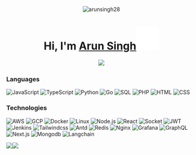 
<p align="center"> <img src="https://komarev.com/ghpvc/?username=arunsingh28" alt="arunsingh28" /> </p>



# <h1 align="center">Hi, I'm <a href="https://github.com/arunsingh28">Arun Singh<a><img src="https://github.com/Kathryn-Jie/Kathryn-Jie/blob/main/wave.gif" width="60px" height="60px"/></h1>
    
<p align="center">
    <img width="200" src="https://user-images.githubusercontent.com/5713670/87202985-820dcb80-c2b6-11ea-9f56-7ec461c497c3.gif">
</p>

### Languages

![JavaScript](https://img.shields.io/badge/-JavaScript-000?&logo=JavaScript)
![TypeScript](https://img.shields.io/badge/-TypeScript-000?&logo=TypeScript)
![Python](https://img.shields.io/badge/-Python-000?&logo=python)
![Go](https://img.shields.io/badge/-Go-000?&logo=go)
![SQL](https://img.shields.io/badge/-SQL-000?&logo=MySQL)
![PHP](https://img.shields.io/badge/-Php-000?&logo=php)
![HTML](https://img.shields.io/badge/-HTML-000?&logo=HTML)
![CSS](https://img.shields.io/badge/-CSS-000?&logo=Css)

### Technologies

![AWS](https://img.shields.io/badge/-AWS-000?&logo=AWS&logoColor=F90)
![GCP](https://img.shields.io/badge/-GCP-000?&logo=googlecloudplatform&logoColor=F90)
![Docker](https://img.shields.io/badge/-Docker-000?&logo=Docker)
![Linux](https://img.shields.io/badge/-Linux-000?&logo=Linux)
![Node.js](https://img.shields.io/badge/-Node.js-000?&logo=node.js)
![React](https://img.shields.io/badge/-React-000?&logo=React)
![Socket](https://img.shields.io/badge/-Socket-000?&logo=Socket)
![JWT](https://img.shields.io/badge/-JWT-000?&logo=jsonwebtokens) 
![Jenkins](https://img.shields.io/badge/-Jenkins-000?&logo=Jenkins)
![Tailwindcss](https://img.shields.io/badge/-Tailwindcss-000?&logo=tailwindcss)
![Antd](https://img.shields.io/badge/-Antd-000?&logo=antd)
![Redis](https://img.shields.io/badge/-Redis-000?&logo=Redis)
![Nginx](https://img.shields.io/badge/-Nginx-000?&logo=Nginx)
![Grafana](https://img.shields.io/badge/-Grafana-000?&logo=Grafana)
![GraphQL](https://img.shields.io/badge/-GraphQL-000?&logo=GraphQL)
![Next.js](https://img.shields.io/badge/-Next.js-000?&logo=next.js)
![Mongodb](https://img.shields.io/badge/-Mongodb-000?&logo=mongodb)
![Langchain](https://img.shields.io/badge/-Langchain-000?&logo=langchain)

<img height="137px" src="https://github-readme-stats.vercel.app/api?username=arunsingh28&hide_title=true&hide_border=true&show_icons=true&include_all_commits=true&count_private=true&line_height=21&text_color=000&icon_color=000&bg_color=0,ea6161,ffc64d,fffc4d,52fa5a&theme=graywhite" /><!-- wi*quL3fcV --><img height="137px" src="https://github-readme-stats.vercel.app/api/top-langs/?username=arunsingh28&hide=html&hide_title=true&hide_border=true&layout=compact&langs_count=6&exclude_repo=comp426,Redventures-Movie-Quotes&text_color=000&icon_color=fff&bg_color=0,52fa5a,4dfcff,c64dff&theme=graywhite" />
